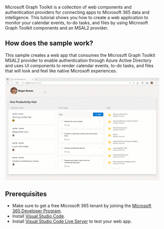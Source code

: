 Microsoft Graph Toolkit is a collection of web components and authentication providers for connecting apps to Microsoft 365 data and intelligence. This tutorial shows you how to create a web application to monitor your calendar events, to-do tasks, and files by using Microsoft Graph Toolkit components and an MSAL2 provider.

## How does the sample work?

This sample creates a web app that consumes the Microsoft Graph Toolkit MSAL2 provider to enable authentication through Azure Active Directory and uses UI components to render calendar events, to-do tasks, and files that will look and feel like native Microsoft experiences.

![Screenshot showing the One Productivity Hub sample](../images/mgt-one-productivity-hub/one-productivity-hub-overview.gif)

## Prerequisites

- Make sure to get a free Microsoft 365 tenant by joining the [Microsoft 365 Developer Program](https://developer.microsoft.com/en-us/microsoft-365/dev-program).
- Install [Visual Studio Code](https://code.visualstudio.com/).
- Install [Visual Studio Code Live Server](https://marketplace.visualstudio.com/items?itemName=ritwickdey.LiveServer) to test your web app.
